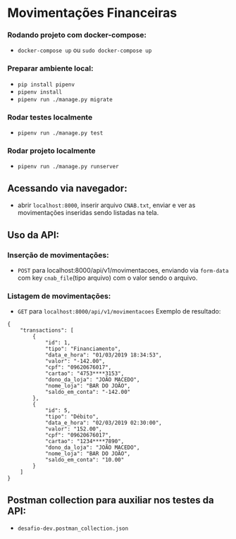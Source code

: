 # Movimentações Financeiras


### Rodando projeto com docker-compose:
 - `docker-compose up` ou `sudo docker-compose up`

### Preparar ambiente local:
 - `pip install pipenv`
 - `pipenv install`
 - `pipenv run ./manage.py migrate`

### Rodar testes localmente
 - `pipenv run ./manage.py test`

### Rodar projeto localmente
 - `pipenv run ./manage.py runserver`

## Acessando via navegador:
- abrir `localhost:8000`, inserir arquivo `CNAB.txt`, enviar e ver as movimentações inseridas sendo listadas na tela.

## Uso da API:
### Inserção de movimentações:
  - `POST` para localhost:8000/api/v1/movimentacoes, enviando via `form-data` com key `cnab_file`(tipo arquivo) com o valor sendo o arquivo.
### Listagem de movimentações:
  - `GET` para `localhost:8000/api/v1/movimentacoes`
Exemplo de resultado:
```
{
    "transactions": [
        {
            "id": 1,
            "tipo": "Financiamento",
            "data_e_hora": "01/03/2019 18:34:53",
            "valor": "-142.00",
            "cpf": "09620676017",
            "cartao": "4753****3153",
            "dono_da_loja": "JOÃO MACEDO",
            "nome_loja": "BAR DO JOÃO",
            "saldo_em_conta": "-142.00"
        },
        {
            "id": 5,
            "tipo": "Débito",
            "data_e_hora": "02/03/2019 02:30:00",
            "valor": "152.00",
            "cpf": "09620676017",
            "cartao": "1234****7890",
            "dono_da_loja": "JOÃO MACEDO",
            "nome_loja": "BAR DO JOÃO",
            "saldo_em_conta": "10.00"
        }
    ]
}
```
## Postman collection para auxiliar nos testes da API:
 - `desafio-dev.postman_collection.json`
